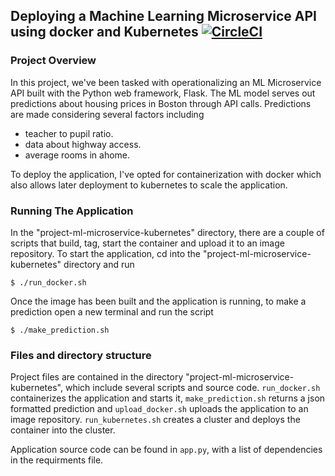## Deploying a Machine Learning Microservice API using docker and Kubernetes    [![CircleCI](https://dl.circleci.com/status-badge/img/gh/iyke497/ML-Microservice/tree/master.svg?style=svg)](https://dl.circleci.com/status-badge/redirect/gh/iyke497/ML-Microservice/tree/master)


### Project Overview
In this project, we've been tasked with operationalizing an ML Microservice API built with the Python web framework, Flask.
The ML model serves out predictions about housing prices in Boston through API calls. Predictions are made considering several factors including
- teacher to pupil ratio.
- data about highway access.
- average rooms in ahome.

To deploy the application, I've opted for containerization with docker which also allows later deployment to kubernetes to scale the application.

### Running The Application
In the "project-ml-microservice-kubernetes" directory, there are a couple of scripts that build, tag, start the container and upload it to an image repository.
To start the application, cd into the "project-ml-microservice-kubernetes" directory and run 

`$ ./run_docker.sh`

Once the image has been built and the application is running, to make a prediction open a new terminal and run the script

`$ ./make_prediction.sh`

### Files and directory structure
Project files are contained in the directory "project-ml-microservice-kubernetes", which include several scripts and source code.
`run_docker.sh` containerizes the application and starts it, `make_prediction.sh` returns a json formatted prediction and `upload_docker.sh` uploads the application to an image repository. `run_kubernetes.sh` creates a cluster and deploys the container into the cluster.

Application source code can be found in `app.py`,  with a list of dependencies in the requirments file.
